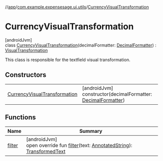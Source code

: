 //[app](../../../index.md)/[com.example.expensesage.ui.utils](../index.md)/[CurrencyVisualTransformation](index.md)

# CurrencyVisualTransformation

[androidJvm]\
class [CurrencyVisualTransformation](index.md)(decimalFormatter: [DecimalFormatter](../-decimal-formatter/index.md)) : [VisualTransformation](https://developer.android.com/reference/kotlin/androidx/compose/ui/text/input/VisualTransformation.html)

This class is responsible for the textfield visual transformation.

## Constructors

| | |
|---|---|
| [CurrencyVisualTransformation](-currency-visual-transformation.md) | [androidJvm]<br>constructor(decimalFormatter: [DecimalFormatter](../-decimal-formatter/index.md)) |

## Functions

| Name | Summary |
|---|---|
| [filter](filter.md) | [androidJvm]<br>open override fun [filter](filter.md)(text: [AnnotatedString](https://developer.android.com/reference/kotlin/androidx/compose/ui/text/AnnotatedString.html)): [TransformedText](https://developer.android.com/reference/kotlin/androidx/compose/ui/text/input/TransformedText.html) |
